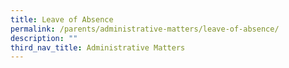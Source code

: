 ```yaml
---
title: Leave of Absence
permalink: /parents/administrative-matters/leave-of-absence/
description: ""
third_nav_title: Administrative Matters
---
```

